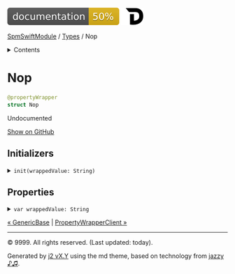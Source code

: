 <!--
Bebop simple MD theme
Copyright 2020 J2 Authors
Licensed under MIT (https://github.com/johnfairh/J2/blob/master/LICENSE)
-->
![50%](../badge.svg)
[![Open in Dash](../img/dash.svg)](dash-feed://https%3A%2F%2Fwww%2Egoogle%2Ecom%2F)


[SpmSwiftModule](../index.md)
 / [Types](../types.md?swift) / Nop


<details>
<summary>Contents</summary>


[Types](../types.md?swift)

  * [ABaseClass](../types/abaseclass.md?swift)


  * [ADerivedClass](../types/aderivedclass.md?swift)


  * [AnEnum](../types/anenum.md?swift)


  * [FirstProtocol](../types/firstprotocol1.md?swift)


  * [GenericBase](../types/genericbase.md?swift)


  * Nop


  * [PropertyWrapperClient](../types/propertywrapperclient.md?swift)


  * [SecondProtocol](../types/secondprotocol.md?swift)


  * [SpmSwiftModule](../types/spmswiftmodule.md?swift)

    * [Nested1](../types/spmswiftmodule/nested1.md?swift)

    * [Nested2](../types/spmswiftmodule.md?swift#nested2)


  * [T](../types.md?swift#t1)



[Functions](../functions.md?swift)

  * [deprecatedFunction(callback:)](../functions.md?swift#deprecatedfunctioncallback)


  * [functionA(arg1:_:arg3:)](../functions.md?swift#functionaarg1_arg3)



[Operators](../operators.md?swift)

  * [+(T, T)](../operators.md?swift#t-t)



[Extensions](../extensions.md?swift)

  * [Collection](../extensions/collection.md?swift)


  * [String.Element](../extensions/stringelement.md?swift)





</details>

# Nop



``` swift
@propertyWrapper
struct Nop
```










Undocumented











[Show on GitHub](https://www.bbc.co.uk//Sources/SpmSwiftModule/SpmSwiftModule.swift#L120-L126)



## Initializers









<details>
<summary><code>init(wrappedValue: String)</code></summary>








Undocumented






#### Declaration

``` swift
init(wrappedValue: String)
```










[Show on GitHub](https://www.bbc.co.uk//Sources/SpmSwiftModule/SpmSwiftModule.swift#L123-L125)
</details>



## Properties









<details>
<summary><code>var wrappedValue: String</code></summary>








Undocumented






#### Declaration

``` swift
var wrappedValue: String
```










[Show on GitHub](https://www.bbc.co.uk//Sources/SpmSwiftModule/SpmSwiftModule.swift#L121)
</details>





[&laquo; GenericBase](../types/genericbase.md?swift) | [PropertyWrapperClient &raquo;](../types/propertywrapperclient.md?swift)


-----
&copy; 9999. All rights reserved. (Last updated: today).


Generated by [j2 vX.Y](https://github.com/johnfairh/j2)
using the md theme, based on technology from
[jazzy ♪♫](https://github.com/realm/jazzy).


